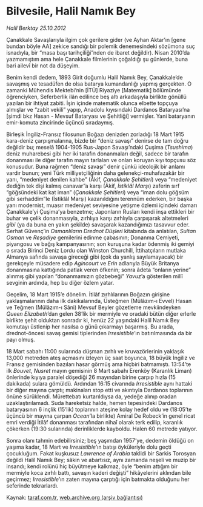 # Bilvesile, Halil Namık Bey

*Halil Berktay 25.10.2012*

<div class="yazi"><p>Çanakkale Savaşlarıyla ilgim çok gerilere gider (ve Ayhan Aktar’ın [gene bundan böyle AA] zekice sandığı bir polemik denemesindeki sözümona suç isnadıyla, bir “masa başı tarihçiliği”nden de ibaret değildir). Nisan 2010’da yazmamıştım ama hele Çanakkale filmlerinin çoğaldığı şu günlerde, buna bari ailevî bir not da düşeyim. </p>
<p>Benim kendi dedem, 1893 Girit doğumlu Halil Namık Bey, Çanakkale’de savaşmış ve tesadüfen de olsa batarya kumandanlığı yapmış   gerçekten. O zamanki Mühendis Mektebi’nin [İTÜ] Riyaziye [Matematik] bölümünde öğrenciyken, Seferberlik ilân edilince beş altı arkadaşıyla birlikte gönüllü yazılan bir ihtiyat zabiti. İşin içinde matematik olunca elbette topçuya almışlar ve “zabit vekili” yapıp, Anadolu kıyısındaki Dardanos Bataryası’na [şimdi bkz Hasan - Mevsuf Bataryası ve Şehitliği] vermişler. Yani bataryanın emir-komuta zincirinde üçüncü sıradaymış. </p>
<p>Birleşik İngiliz-Fransız filosunun Boğazı denizden zorladığı 18 Mart 1915 kara-deniz çarpışmalarına, bizde bir “deniz savaşı” denirse de tam doğru değildir bu; meselâ 1904-1905 Rus-Japon Savaşı’ndaki Çuşima (<i>Tsushima</i>) deniz muharebesi gibi her iki tarafın donanmaları değil, sadece bir tarafın donanması ile diğer tarafın mayın tarlaları ve onları koruyan kıyı topçusu söz konusudur. Buna rağmen “deniz savaşı” denir çünkü ideolojik bir anlamı vardır bunun; yeni Türk milliyetçiliğinin daha gelenekçi-muhafazakâr bir yanı, “medeniyet denilen kahbe” (Âkif, <i>Çanakkale Şehitleri</i>) veya “medeniyet dediğin tek dişi kalmış canavar”a karşı (Âkif, <i>İstiklâl Marşı</i>) zaferin sırf “göğsündeki kat kat iman” (<i>Çanakkale Şehitleri</i>) veya “iman dolu göğsüm gibi serhaddim”le (İstiklâl Marşı) kazanıldığını terennüm ederken, bir başka yanı   modernist, muasır medeniyet seviyesine yetişme özlemi içindeki damarı   Çanakkale’yi Çuşima’ya benzetme; Japonların Rusları kendi inşa ettikleri bir buhar ve çelik donanmasıyla, zırhlıya karşı zırhlıyla çarpışarak altetmeleri <i>gibi</i> (ya da buna en yakın şekilde) savaşarak kazandığımızı tasavvur eder. Serhat Güvenç’in <i>Osmanlıların Drednot Düşleri</i> kitabında da anlatılan, <i>Sultan Osman</i> ve <i>Reşadiye</i> gemilerini edinme çabasının; Donanma Cemiyeti, piyangosu ve bağış kampanyasının; son kuruşuna kadar ödenmiş iki gemiyi o sırada Birinci Deniz Lordu olan Winston Churchill, İttihatçıların mutlaka Almanya safında savaşa gireceği gibi (çok da yanlış sayılamayacak) bir gerekçeyle müsadere edip <i>Agincourt</i> ve <i>Erin</i> adlarıyla Büyük Britanya donanmasına kattığında patlak veren öfkenin; sonra âdeta “onların yerine” alınmış gibi yapılan “donanmamızın gözbebeği” <i>Yavuz</i>’a gösterilen millî sevginin ardında, hep bu diğer özlem yatar.</p>
<p>Geçelim, 18 Mart 1915’e dönelim. İtilâf zırhlılarının Boğazın girişine yaklaşmalarının daha ilk dakikalarında, Üsteğmen (Mülâzım-ı Evvel) Hasan ve Teğmen (Mülâzım-ı Sâni) Mevsuf Beyler gözetleme mevkiindeyken <i>Queen Elizabeth</i>’dan gelen 38’lik bir mermiyle ve oradaki bütün diğer erlerle birlikte şehit olduktan sonradır ki, henüz 22 yaşındaki Halil Namık Bey komutayı üstlenip her nasılsa o günü çıkarmayı başarmış. Bu arada, drednot-öncesi savaş gemisi tiplerinden <i>Irresistible</i>’ın batırılmasında da bir payı olmuş. </p>
<p>18 Mart sabahı 11:00 sularında düşman zırhlı ve kruvazörlerinin yaklaşık 13,000 metreden ateş açmasını izleyen üç saat boyunca, 18 büyük İngiliz ve Fransız gemisinden bazıları hasar görmüş ama hiçbiri batmamıştı. 13:54’te ilk <i>Bouvet</i>, <i>Nusret</i> mayın gemisinin 8 Mart sabahı Erenköy (Karanlık Liman) önlerinde kıyıya paralel döşediği 26 mayından birine çarpıp hızla (15 dakikada) sulara gömüldü. Ardından 16:15 civarında <i>Irresistible</i> aynı hattaki bir diğer mayına çarptı; makinaları stop etti ve akıntıyla Dardanos toplarının önüne sürüklendi. Mürettebatı kurtarıldıysa da, yedeğe alınıp oradan uzaklaştırılamadı. Suda hareketsiz halde, hemen tepesindeki Dardanos bataryasının 6 inçlik (15’lik) toplarının ateşine kolay hedef oldu ve (18:05’te üçüncü bir mayına çarpan <i>Ocean</i>’la birlikte) Amiral De Robeck’in genel ricat emri verdiği İtilâf donanması tarafından nihaî olarak terk edilip, karanlık çökerken (19:30 sularında) derinliklerde kayboldu. Halen 60 metrede yatıyor. </p>
<p>Sonra olanı tahmin edebilirsiniz; beş yaşımdan 1957’ye, dedemin öldüğü on yaşıma kadar, 18 Mart ve <i>Irresistible</i>’ın batışı öyküleriyle dolu geçti çocukluğum. Fakat kuşkusuz <i>Lawrence of Arabia</i> taklidi bir Sarkis Torosyan değildi Halil Namık Bey; sâkin ve abartısız, aynı zamanda neşeli ve muzip bir insandı; kendi rolünü hiç büyütmeye kalkmaz, öyle “benim attığım bir mermiyle koca zırhlı battı, savaşın kaderi değişti” hikâyelerini aklından bile geçirmez; <i>Irresistible</i>’ın zaten mayına çarptığı için batmakta olduğunu her seferinde tekrarlardı. </p>
</div>

Kaynak: [taraf.com.tr](http://www.taraf.com.tr/halil-berktay/makale-bilvesile-halil-namik-bey.htm), [web.archive.org (arşiv bağlantısı)](http://web.archive.org/web/20131022030409/http://www.taraf.com.tr/halil-berktay/makale-bilvesile-halil-namik-bey.htm)

